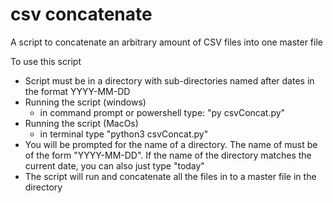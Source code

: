 # csv concatenate

A script to concatenate an arbitrary amount of CSV files into one master file

To use this script
<br>
<ul>
  <li>Script must be in a directory with sub-directories named after dates in the format YYYY-MM-DD</li>
  <li> Running the script (windows)
    <ul>
      <li>in command prompt or powershell type: "py csvConcat.py"</li>
    </ul>
  <li> Running the script (MacOs)
    <ul>
      <li>in terminal type "python3 csvConcat.py"</li>
    </ul>
  <li>You will be prompted for the name of a directory. The name of must be of the form "YYYY-MM-DD". If the name of the directory matches the current date, you can also just type "today"</li>
  <li>The script will run and concatenate all the files in to a master file in the directory
</ul>
